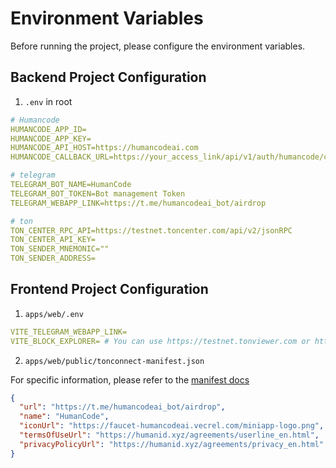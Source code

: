 # Environment Variables

Before running the project, please configure the environment variables.

## Backend Project Configuration

1. `.env` in root

```yaml
# Humancode
HUMANCODE_APP_ID=
HUMANCODE_APP_KEY=
HUMANCODE_API_HOST=https://humancodeai.com
HUMANCODE_CALLBACK_URL=https://your_access_link/api/v1/auth/humancode/callback

# telegram
TELEGRAM_BOT_NAME=HumanCode
TELEGRAM_BOT_TOKEN=Bot management Token
TELEGRAM_WEBAPP_LINK=https://t.me/humancodeai_bot/airdrop

# ton
TON_CENTER_RPC_API=https://testnet.toncenter.com/api/v2/jsonRPC
TON_CENTER_API_KEY=
TON_SENDER_MNEMONIC=""
TON_SENDER_ADDRESS=
```

## Frontend Project Configuration

1. `apps/web/.env`

```yaml
VITE_TELEGRAM_WEBAPP_LINK=
VITE_BLOCK_EXPLORER= # You can use https://testnet.tonviewer.com or https://tonviewer.com
```

2. `apps/web/public/tonconnect-manifest.json`

For specific information, please refer to the [manifest docs](https://docs.ton.org/develop/dapps/ton-connect/manifest)

```json
{
  "url": "https://t.me/humancodeai_bot/airdrop",
  "name": "HumanCode",
  "iconUrl": "https://faucet-humancodeai.vecrel.com/miniapp-logo.png",
  "termsOfUseUrl": "https://humanid.xyz/agreements/userline_en.html",
  "privacyPolicyUrl": "https://humanid.xyz/agreements/privacy_en.html"
}
```